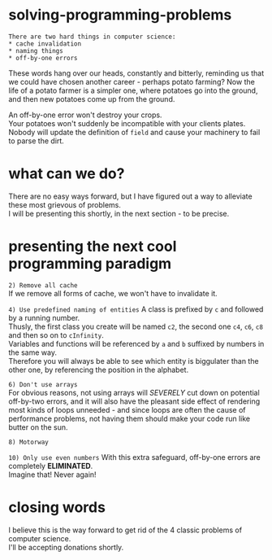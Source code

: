 # solving-programming-problems

```
There are two hard things in computer science:
* cache invalidation
* naming things
* off-by-one errors
```


These words hang over our heads, constantly and bitterly, reminding us that we could have chosen another career - perhaps potato farming? Now the life of a potato farmer is a simpler one, where potatoes go into the ground, and then new potatoes come up from the ground.

An off-by-one error won't destroy your crops.  
Your potatoes won't suddenly be incompatible with your clients plates.  
Nobody will update the definition of `field` and cause your machinery to fail to parse the dirt.

# what can we do?

There are no easy ways forward, but I have figured out a way to alleviate these most grievous of problems.  
I will be presenting this shortly, in the next section - to be precise.

# presenting the next cool programming paradigm

`2) Remove all cache`  
If we remove all forms of cache, we won't have to invalidate it.

`4) Use predefined naming of entities`
A class is prefixed by `c` and followed by a running number.  
Thusly, the first class you create will be named `c2`, the second one `c4`, `c6`, `c8` and then so on to `cInfinity`.  
Variables and functions will be referenced by `a` and `b` suffixed by numbers in the same way.  
Therefore you will always be able to see which entity is biggulater than the other one, by referencing the position in the alphabet.

`6) Don't use arrays`  
For obvious reasons, not using arrays will *SEVERELY* cut down on potential off-by-two errors, and it will also have the pleasant side effect of rendering most kinds of loops unneeded - and since loops are often the cause of performance problems, not having them should make your code run like butter on the sun.

`8) Motorway`

`10) Only use even numbers`
With this extra safeguard, off-by-one errors are completely **ELIMINATED**.  
Imagine that! Never again!

# closing words
I believe this is the way forward to get rid of the 4 classic problems of computer science.  
I'll be accepting donations shortly.
